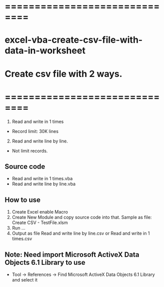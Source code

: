 # ==============================
# excel-vba-create-csv-file-with-data-in-worksheet
# Create csv file with 2 ways. 
# ==============================
1. Read and write in 1 times
  - Record limit: 30K lines
2. Read and write line by line.
  - Not limit records.

## Source code
  - Read and write in 1 times.vba
  - Read and write line by line.vba

## How to use
  1. Create Excel enable Macro
  2. Create New Module and copy source code into that. Sample as file: Create CSV - TestFile.xlsm
  3. Run ...
  4. Output as file Read and write line by line.csv or Read and write in 1 times.csv

## Note: Need import Microsoft ActiveX Data Objects 6.1 Library to use
- Tool -> References -> Find Microsoft ActiveX Data Objects 6.1 Library and select it 
